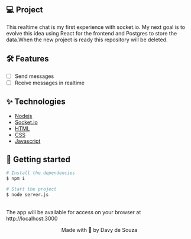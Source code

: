 ## 💻 Project
This realtime chat is my first experience with socket.io. My next goal is to evolve this idea using React for the frontend and Postgres to store the data.When the new project is ready this repository will be deleted.

## :hammer_and_wrench: Features 

-   [ ] Send messages
-   [ ] Rceive messages in realtime

## ✨ Technologies

-   [Nodejs](https://nodejs.org/en/)
-   [Socket.io](https://socket.io/)
-   [HTML](https://developer.mozilla.org/pt-BR/docs/Web/HTML)
-   [CSS](https://developer.mozilla.org/pt-BR/docs/Web/CSS)
-   [Javascript](https://developer.mozilla.org/pt-BR/docs/Web/JavaScript) 

## 🚀 Getting started
```bash
# Install the dependencies
$ npm i

# Start the project
$ node server.js
```

<br />
The app will be available for access on your browser at http://localhost:3000

<p align="center">Made with 💜 by Davy de Souza</p>

<div align="center">
